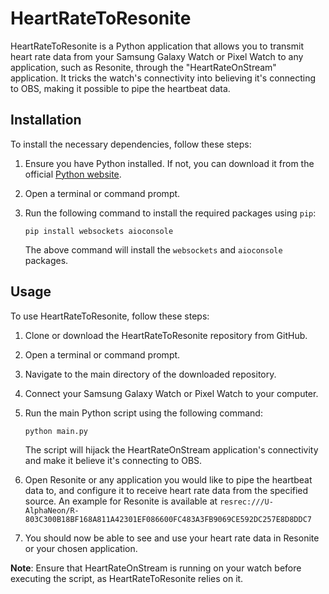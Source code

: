 # HeartRateToResonite

HeartRateToResonite is a Python application that allows you to transmit heart rate data from your Samsung Galaxy Watch or Pixel Watch to any application, such as Resonite, through the "HeartRateOnStream" application. It tricks the watch's connectivity into believing it's connecting to OBS, making it possible to pipe the heartbeat data.

## Installation

To install the necessary dependencies, follow these steps:

1. Ensure you have Python installed. If not, you can download it from the official [Python website](https://www.python.org/).

2. Open a terminal or command prompt.

3. Run the following command to install the required packages using `pip`:

   ```shell
   pip install websockets aioconsole
   ```

   The above command will install the `websockets` and `aioconsole` packages.

## Usage

To use HeartRateToResonite, follow these steps:

1. Clone or download the HeartRateToResonite repository from GitHub.

2. Open a terminal or command prompt.

3. Navigate to the main directory of the downloaded repository.

4. Connect your Samsung Galaxy Watch or Pixel Watch to your computer.

5. Run the main Python script using the following command:

   ```shell
   python main.py
   ```

   The script will hijack the HeartRateOnStream application's connectivity and make it believe it's connecting to OBS.

6. Open Resonite or any application you would like to pipe the heartbeat data to, and configure it to receive heart rate data from the specified source.
An example for Resonite is available at `resrec:///U-AlphaNeon/R-803C300B18BF168A811A42301EF086600FC483A3FB9069CE592DC257E8D8DDC7`

7. You should now be able to see and use your heart rate data in Resonite or your chosen application.

**Note**: Ensure that HeartRateOnStream is running on your watch before executing the script, as HeartRateToResonite relies on it.


